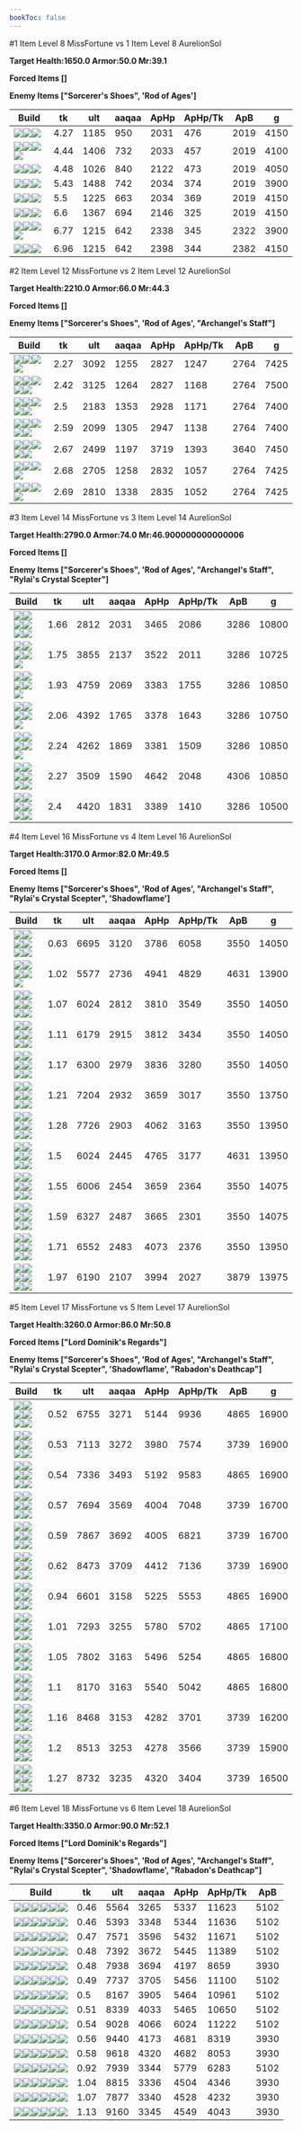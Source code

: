 ```yaml
---
bookToc: false
---
```


#1 Item Level 8 MissFortune vs 1 Item Level 8 AurelionSol

**Target Health:1650.0 Armor:50.0 Mr:39.1**


**Forced Items []**


**Enemy Items ["Sorcerer's Shoes", 'Rod of Ages']**




Build | tk | ult | aaqaa |ApHp | ApHp/Tk | ApB | g
-|-|-|-|-|-|-|-
![](/item/6671.png)![](/item/1001.png)![](/item/1055.png)|4.27|1185|950|2031|476|2019|4150
![](/item/6676.png)![](/item/1001.png)![](/item/1055.png)![](/item/1036.png)|4.44|1406|732|2033|457|2019|4100
![](/item/3153.png)![](/item/1001.png)![](/item/1055.png)|4.48|1026|840|2122|473|2019|4050
![](/item/3142.png)![](/item/1055.png)![](/item/1036.png)|5.43|1488|742|2034|374|2019|3900
![](/item/6675.png)![](/item/1001.png)![](/item/1055.png)|5.5|1225|663|2034|369|2019|4150
![](/item/3074.png)![](/item/1001.png)![](/item/1055.png)|6.6|1367|694|2146|325|2019|4150
![](/item/6609.png)![](/item/1001.png)![](/item/1055.png)![](/item/1036.png)|6.77|1215|642|2338|345|2322|3900
![](/item/3161.png)![](/item/1001.png)![](/item/1055.png)|6.96|1215|642|2398|344|2382|4150




























































#2 Item Level 12 MissFortune vs 2 Item Level 12 AurelionSol

**Target Health:2210.0 Armor:66.0 Mr:44.3**


**Forced Items []**


**Enemy Items ["Sorcerer's Shoes", 'Rod of Ages', "Archangel's Staff"]**




Build | tk | ult | aaqaa |ApHp | ApHp/Tk | ApB | g
-|-|-|-|-|-|-|-
![](/item/3142.png)![](/item/6696.png)![](/item/1055.png)![](/item/1037.png)|2.27|3092|1255|2827|1247|2764|7425
![](/item/3142.png)![](/item/3179.png)![](/item/1055.png)![](/item/1038.png)![](/item/1036.png)|2.42|3125|1264|2827|1168|2764|7500
![](/item/6676.png)![](/item/3153.png)![](/item/1001.png)![](/item/1055.png)![](/item/1036.png)|2.5|2183|1353|2928|1171|2764|7400
![](/item/3153.png)![](/item/6696.png)![](/item/1001.png)![](/item/1055.png)![](/item/1036.png)|2.59|2099|1305|2947|1138|2764|7400
![](/item/3142.png)![](/item/3091.png)![](/item/1055.png)![](/item/1036.png)![](/item/1036.png)|2.67|2499|1197|3719|1393|3640|7450
![](/item/3142.png)![](/item/3087.png)![](/item/1055.png)![](/item/1037.png)|2.68|2705|1258|2832|1057|2764|7425
![](/item/3142.png)![](/item/3095.png)![](/item/1055.png)![](/item/1037.png)|2.69|2810|1338|2835|1052|2764|7425




























































#3 Item Level 14 MissFortune vs 3 Item Level 14 AurelionSol

**Target Health:2790.0 Armor:74.0 Mr:46.900000000000006**


**Forced Items []**


**Enemy Items ["Sorcerer's Shoes", 'Rod of Ages', "Archangel's Staff", "Rylai's Crystal Scepter"]**




Build | tk | ult | aaqaa |ApHp | ApHp/Tk | ApB | g
-|-|-|-|-|-|-|-
![](/item/6676.png)![](/item/3153.png)![](/item/6671.png)![](/item/1001.png)![](/item/1055.png)![](/item/1036.png)|1.66|2812|2031|3465|2086|3286|10800
![](/item/3153.png)![](/item/3036.png)![](/item/3142.png)![](/item/1055.png)![](/item/1037.png)|1.75|3855|2137|3522|2011|3286|10725
![](/item/6676.png)![](/item/3036.png)![](/item/3142.png)![](/item/1055.png)![](/item/1038.png)|1.93|4759|2069|3383|1755|3286|10850
![](/item/3142.png)![](/item/6696.png)![](/item/3004.png)![](/item/1055.png)![](/item/1038.png)|2.06|4392|1765|3378|1643|3286|10750
![](/item/3142.png)![](/item/6696.png)![](/item/3095.png)![](/item/1055.png)![](/item/1038.png)|2.24|4262|1869|3381|1509|3286|10850
![](/item/3142.png)![](/item/3091.png)![](/item/3074.png)![](/item/1055.png)![](/item/1036.png)![](/item/1036.png)|2.27|3509|1590|4642|2048|4306|10850
![](/item/3142.png)![](/item/3179.png)![](/item/3033.png)![](/item/1055.png)![](/item/1038.png)![](/item/1036.png)|2.4|4420|1831|3389|1410|3286|10500




























































#4 Item Level 16 MissFortune vs 4 Item Level 16 AurelionSol

**Target Health:3170.0 Armor:82.0 Mr:49.5**


**Forced Items []**


**Enemy Items ["Sorcerer's Shoes", 'Rod of Ages', "Archangel's Staff", "Rylai's Crystal Scepter", 'Shadowflame']**




Build | tk | ult | aaqaa |ApHp | ApHp/Tk | ApB | g
-|-|-|-|-|-|-|-
![](/item/3153.png)![](/item/3036.png)![](/item/3142.png)![](/item/6676.png)![](/item/1038.png)![](/item/1036.png)|0.63|6695|3120|3786|6058|3550|14050
![](/item/3153.png)![](/item/3036.png)![](/item/3142.png)![](/item/3091.png)![](/item/1038.png)|1.02|5577|2736|4941|4829|4631|13900
![](/item/3153.png)![](/item/3036.png)![](/item/3142.png)![](/item/3087.png)![](/item/1038.png)![](/item/1036.png)|1.07|6024|2812|3810|3549|3550|14050
![](/item/3153.png)![](/item/3036.png)![](/item/3142.png)![](/item/3095.png)![](/item/1038.png)![](/item/1036.png)|1.11|6179|2915|3812|3434|3550|14050
![](/item/6676.png)![](/item/3153.png)![](/item/3033.png)![](/item/3142.png)![](/item/1038.png)![](/item/1036.png)|1.17|6300|2979|3836|3280|3550|14050
![](/item/6676.png)![](/item/3036.png)![](/item/3142.png)![](/item/3095.png)![](/item/1038.png)![](/item/1036.png)|1.21|7204|2932|3659|3017|3550|13750
![](/item/6676.png)![](/item/3036.png)![](/item/3142.png)![](/item/3072.png)![](/item/1038.png)![](/item/1036.png)|1.28|7726|2903|4062|3163|3550|13950
![](/item/3142.png)![](/item/3091.png)![](/item/3036.png)![](/item/3087.png)![](/item/1038.png)![](/item/1036.png)|1.5|6024|2445|4765|3177|4631|13950
![](/item/3142.png)![](/item/3095.png)![](/item/3036.png)![](/item/3085.png)![](/item/1038.png)![](/item/1037.png)|1.55|6006|2454|3659|2364|3550|14075
![](/item/3142.png)![](/item/3095.png)![](/item/3036.png)![](/item/3046.png)![](/item/1038.png)![](/item/1037.png)|1.59|6327|2487|3665|2301|3550|14075
![](/item/3142.png)![](/item/3087.png)![](/item/3033.png)![](/item/3072.png)![](/item/1038.png)![](/item/1036.png)|1.71|6552|2483|4073|2376|3550|13950
![](/item/3142.png)![](/item/6696.png)![](/item/3004.png)![](/item/6609.png)![](/item/1038.png)![](/item/1037.png)|1.97|6190|2107|3994|2027|3879|13975




























































#5 Item Level 17 MissFortune vs 5 Item Level 17 AurelionSol

**Target Health:3260.0 Armor:86.0 Mr:50.8**


**Forced Items ["Lord Dominik's Regards"]**


**Enemy Items ["Sorcerer's Shoes", 'Rod of Ages', "Archangel's Staff", "Rylai's Crystal Scepter", 'Shadowflame', "Rabadon's Deathcap"]**




Build | tk | ult | aaqaa |ApHp | ApHp/Tk | ApB | g
-|-|-|-|-|-|-|-
![](/item/3153.png)![](/item/3036.png)![](/item/3142.png)![](/item/3091.png)![](/item/3095.png)![](/item/1038.png)|0.52|6755|3271|5144|9936|4865|16900
![](/item/3153.png)![](/item/3036.png)![](/item/3142.png)![](/item/6676.png)![](/item/3115.png)![](/item/1038.png)|0.53|7113|3272|3980|7574|3739|16900
![](/item/3153.png)![](/item/3036.png)![](/item/3142.png)![](/item/6676.png)![](/item/3091.png)![](/item/1038.png)|0.54|7336|3493|5192|9583|4865|16900
![](/item/3153.png)![](/item/3036.png)![](/item/3142.png)![](/item/6676.png)![](/item/3087.png)![](/item/1038.png)|0.57|7694|3569|4004|7048|3739|16700
![](/item/3153.png)![](/item/3036.png)![](/item/3142.png)![](/item/6676.png)![](/item/3095.png)![](/item/1038.png)|0.59|7867|3692|4005|6821|3739|16700
![](/item/3153.png)![](/item/3036.png)![](/item/3142.png)![](/item/6676.png)![](/item/3072.png)![](/item/1038.png)|0.62|8473|3709|4412|7136|3739|16900
![](/item/3153.png)![](/item/3036.png)![](/item/3142.png)![](/item/3091.png)![](/item/3087.png)![](/item/1038.png)|0.94|6601|3158|5225|5553|4865|16900
![](/item/3153.png)![](/item/3036.png)![](/item/3142.png)![](/item/3091.png)![](/item/3072.png)![](/item/1038.png)|1.01|7293|3255|5780|5702|4865|17100
![](/item/3142.png)![](/item/3091.png)![](/item/3072.png)![](/item/3036.png)![](/item/3095.png)![](/item/1038.png)|1.05|7802|3163|5496|5254|4865|16800
![](/item/3142.png)![](/item/6696.png)![](/item/3072.png)![](/item/3036.png)![](/item/3091.png)![](/item/1038.png)|1.1|8170|3163|5540|5042|4865|16800
![](/item/3142.png)![](/item/3087.png)![](/item/3072.png)![](/item/3036.png)![](/item/6695.png)![](/item/1038.png)|1.16|8468|3153|4282|3701|3739|16200
![](/item/3142.png)![](/item/3179.png)![](/item/3072.png)![](/item/3036.png)![](/item/3095.png)![](/item/1038.png)|1.2|8513|3253|4278|3566|3739|15900
![](/item/3142.png)![](/item/6696.png)![](/item/3072.png)![](/item/3036.png)![](/item/3508.png)![](/item/1038.png)|1.27|8732|3235|4320|3404|3739|16500




























































#6 Item Level 18 MissFortune vs 6 Item Level 18 AurelionSol

**Target Health:3350.0 Armor:90.0 Mr:52.1**


**Forced Items ["Lord Dominik's Regards"]**


**Enemy Items ["Sorcerer's Shoes", 'Rod of Ages', "Archangel's Staff", "Rylai's Crystal Scepter", 'Shadowflame', "Rabadon's Deathcap"]**




Build | tk | ult | aaqaa |ApHp | ApHp/Tk | ApB
-|-|-|-|-|-|-
![](/item/6676.png)![](/item/3153.png)![](/item/6671.png)![](/item/3091.png)![](/item/3036.png)![](/item/3115.png)|0.46|5564|3265|5337|11623|5102
![](/item/6676.png)![](/item/3153.png)![](/item/6671.png)![](/item/3085.png)![](/item/3036.png)![](/item/3091.png)|0.46|5393|3348|5344|11636|5102
![](/item/3153.png)![](/item/3036.png)![](/item/3142.png)![](/item/6676.png)![](/item/3115.png)![](/item/3091.png)|0.47|7571|3596|5432|11671|5102
![](/item/3153.png)![](/item/3036.png)![](/item/3142.png)![](/item/6676.png)![](/item/3091.png)![](/item/3085.png)|0.48|7392|3672|5445|11389|5102
![](/item/3153.png)![](/item/3036.png)![](/item/3142.png)![](/item/6676.png)![](/item/3115.png)![](/item/3087.png)|0.48|7938|3694|4197|8659|3930
![](/item/3153.png)![](/item/3036.png)![](/item/3142.png)![](/item/6676.png)![](/item/3091.png)![](/item/3046.png)|0.49|7737|3705|5456|11100|5102
![](/item/3153.png)![](/item/3036.png)![](/item/3142.png)![](/item/6676.png)![](/item/3091.png)![](/item/3087.png)|0.5|8167|3905|5464|10961|5102
![](/item/3153.png)![](/item/3036.png)![](/item/3142.png)![](/item/3091.png)![](/item/3095.png)![](/item/6676.png)|0.51|8339|4033|5465|10650|5102
![](/item/3153.png)![](/item/3036.png)![](/item/3142.png)![](/item/6676.png)![](/item/3091.png)![](/item/3072.png)|0.54|9028|4066|6024|11222|5102
![](/item/3153.png)![](/item/3036.png)![](/item/3142.png)![](/item/6676.png)![](/item/3087.png)![](/item/3072.png)|0.56|9440|4173|4681|8319|3930
![](/item/3153.png)![](/item/3036.png)![](/item/3142.png)![](/item/6676.png)![](/item/3095.png)![](/item/3072.png)|0.58|9618|4320|4682|8053|3930
![](/item/3142.png)![](/item/3091.png)![](/item/3072.png)![](/item/3036.png)![](/item/3095.png)![](/item/3085.png)|0.92|7939|3344|5779|6283|5102
![](/item/3142.png)![](/item/3087.png)![](/item/3004.png)![](/item/3036.png)![](/item/3046.png)![](/item/3072.png)|1.04|8815|3336|4504|4346|3930
![](/item/3046.png)![](/item/3036.png)![](/item/3072.png)![](/item/3095.png)![](/item/6696.png)![](/item/3031.png)|1.07|7877|3340|4528|4232|3930
![](/item/3142.png)![](/item/3046.png)![](/item/3036.png)![](/item/3072.png)![](/item/3508.png)![](/item/6695.png)|1.13|9160|3345|4549|4043|3930




























































